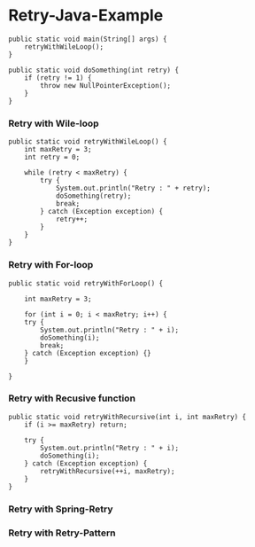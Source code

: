 # Retry-Java-Example

    public static void main(String[] args) {
        retryWithWileLoop();
    }
	
    public static void doSomething(int retry) {
        if (retry != 1) {
            throw new NullPointerException();
        }
    }

### Retry with Wile-loop
	
    public static void retryWithWileLoop() {
        int maxRetry = 3;
        int retry = 0;

        while (retry < maxRetry) {
            try {
                System.out.println("Retry : " + retry);
                doSomething(retry);
                break;
            } catch (Exception exception) {
                retry++;
            }
        }
    }

### Retry with For-loop

	public static void retryWithForLoop() {

	    int maxRetry = 3;

	    for (int i = 0; i < maxRetry; i++) {
		try {
		    System.out.println("Retry : " + i);
		    doSomething(i);
		    break;
		} catch (Exception exception) {}
	    }

	}

### Retry with Recusive function

	public static void retryWithRecursive(int i, int maxRetry) {
		if (i >= maxRetry) return;
		
	    try {
	    	System.out.println("Retry : " + i);
	    	doSomething(i);
	    } catch (Exception exception) {
	    	retryWithRecursive(++i, maxRetry);
	    }
	}

### Retry with Spring-Retry

### Retry with Retry-Pattern
